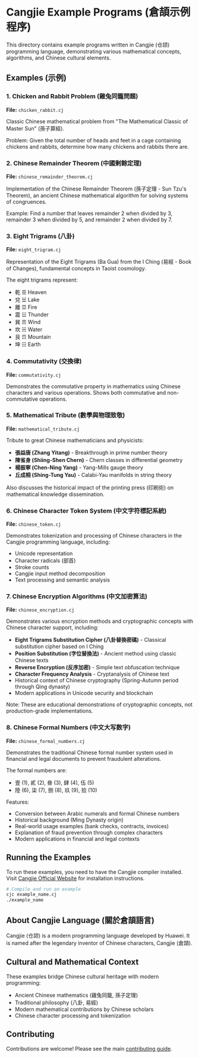# Cangjie Example Programs (倉頡示例程序)

This directory contains example programs written in Cangjie (仓颉) programming language, demonstrating various mathematical concepts, algorithms, and Chinese cultural elements.

## Examples (示例)

### 1. Chicken and Rabbit Problem (雞兔同籠問題)
**File:** `chicken_rabbit.cj`

Classic Chinese mathematical problem from "The Mathematical Classic of Master Sun" (孫子算經).

Problem: Given the total number of heads and feet in a cage containing chickens and rabbits, determine how many chickens and rabbits there are.

### 2. Chinese Remainder Theorem (中國剩餘定理)
**File:** `chinese_remainder_theorem.cj`

Implementation of the Chinese Remainder Theorem (孫子定理 - Sun Tzu's Theorem), an ancient Chinese mathematical algorithm for solving systems of congruences.

Example: Find a number that leaves remainder 2 when divided by 3, remainder 3 when divided by 5, and remainder 2 when divided by 7.

### 3. Eight Trigrams (八卦)
**File:** `eight_trigram.cj`

Representation of the Eight Trigrams (Ba Gua) from the I Ching (易經 - Book of Changes), fundamental concepts in Taoist cosmology.

The eight trigrams represent:
- 乾 ☰ Heaven
- 兌 ☱ Lake
- 離 ☲ Fire
- 震 ☳ Thunder
- 巽 ☴ Wind
- 坎 ☵ Water
- 艮 ☶ Mountain
- 坤 ☷ Earth

### 4. Commutativity (交換律)
**File:** `commutativity.cj`

Demonstrates the commutative property in mathematics using Chinese characters and various operations. Shows both commutative and non-commutative operations.

### 5. Mathematical Tribute (數學與物理致敬)
**File:** `mathematical_tribute.cj`

Tribute to great Chinese mathematicians and physicists:
- **張益唐 (Zhang Yitang)** - Breakthrough in prime number theory
- **陳省身 (Shiing-Shen Chern)** - Chern classes in differential geometry
- **楊振寧 (Chen-Ning Yang)** - Yang-Mills gauge theory
- **丘成桐 (Shing-Tung Yau)** - Calabi-Yau manifolds in string theory

Also discusses the historical impact of the printing press (印刷術) on mathematical knowledge dissemination.

### 6. Chinese Character Token System (中文字符標記系統)
**File:** `chinese_token.cj`

Demonstrates tokenization and processing of Chinese characters in the Cangjie programming language, including:
- Unicode representation
- Character radicals (部首)
- Stroke counts
- Cangjie input method decomposition
- Text processing and semantic analysis

### 7. Chinese Encryption Algorithms (中文加密算法)
**File:** `chinese_encryption.cj`

Demonstrates various encryption methods and cryptographic concepts with Chinese character support, including:
- **Eight Trigrams Substitution Cipher (八卦替換密碼)** - Classical substitution cipher based on I Ching
- **Position Substitution (字位替換法)** - Ancient method using classic Chinese texts
- **Reverse Encryption (反序加密)** - Simple text obfuscation technique
- **Character Frequency Analysis** - Cryptanalysis of Chinese text
- Historical context of Chinese cryptography (Spring-Autumn period through Qing dynasty)
- Modern applications in Unicode security and blockchain

Note: These are educational demonstrations of cryptographic concepts, not production-grade implementations.

### 8. Chinese Formal Numbers (中文大写数字)
**File:** `chinese_formal_numbers.cj`

Demonstrates the traditional Chinese formal number system used in financial and legal documents to prevent fraudulent alterations.

The formal numbers are:
- 壹 (1), 貳 (2), 叄 (3), 肆 (4), 伍 (5)
- 陸 (6), 柒 (7), 捌 (8), 玖 (9), 拾 (10)

Features:
- Conversion between Arabic numerals and formal Chinese numbers
- Historical background (Ming Dynasty origin)
- Real-world usage examples (bank checks, contracts, invoices)
- Explanation of fraud prevention through complex characters
- Modern applications in financial and legal contexts

## Running the Examples

To run these examples, you need to have the Cangjie compiler installed. Visit [Cangjie Official Website](https://cangjie-lang.cn/) for installation instructions.

```bash
# Compile and run an example
cjc example_name.cj
./example_name
```

## About Cangjie Language (關於倉頡語言)

Cangjie (仓颉) is a modern programming language developed by Huawei. It is named after the legendary inventor of Chinese characters, Cangjie (倉頡).

## Cultural and Mathematical Context

These examples bridge Chinese cultural heritage with modern programming:
- Ancient Chinese mathematics (雞兔同籠, 孫子定理)
- Traditional philosophy (八卦, 易經)
- Modern mathematical contributions by Chinese scholars
- Chinese character processing and tokenization

## Contributing

Contributions are welcome! Please see the main [contributing guide](../contributing.md).

